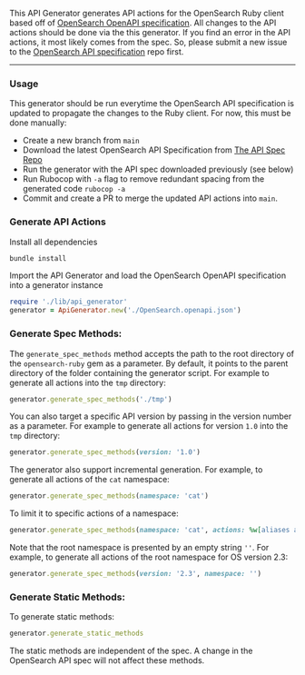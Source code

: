 This API Generator generates API actions for the OpenSearch Ruby client based off of [OpenSearch OpenAPI specification](https://github.com/opensearch-project/opensearch-api-specification/blob/main/OpenSearch.openapi.json). All changes to the API actions should be done via the this generator. If you find an error in the API actions, it most likely comes from the spec. So, please submit a new issue to the [OpenSearch API specification](https://github.com/opensearch-project/opensearch-api-specification/issues/new/choose) repo first.

---

### Usage
This generator should be run everytime the OpenSearch API specification is updated to propagate the changes to the Ruby client. For now, this must be done manually:
- Create a new branch from `main`
- Download the latest OpenSearch API Specification from [The API Spec Repo](https://github.com/opensearch-project/opensearch-api-specification/blob/main/OpenSearch.openapi.json)
- Run the generator with the API spec downloaded previously (see below)
- Run Rubocop with `-a` flag to remove redundant spacing from the generated code `rubocop -a`
- Commit and create a PR to merge the updated API actions into `main`.

### Generate API Actions
Install all dependencies
```bash
bundle install
```

Import the API Generator and load the OpenSearch OpenAPI specification into a generator instance
```ruby
require './lib/api_generator'
generator = ApiGenerator.new('./OpenSearch.openapi.json')
```

### Generate Spec Methods:

The `generate_spec_methods` method accepts the path to the root directory of the `opensearch-ruby` gem as a parameter. By default, it points to the parent directory of the folder containing the generator script. For example to generate all actions into the `tmp` directory:
```ruby
generator.generate_spec_methods('./tmp')
```

You can also target a specific API version by passing in the version number as a parameter. For example to generate all actions for version `1.0` into the `tmp` directory:
```ruby
generator.generate_spec_methods(version: '1.0')
```

The generator also support incremental generation. For example, to generate all actions of the `cat` namespace:
```ruby
generator.generate_spec_methods(namespace: 'cat')
```

To limit it to specific actions of a namespace:
```ruby
generator.generate_spec_methods(namespace: 'cat', actions: %w[aliases allocation])
```

Note that the root namespace is presented by an empty string `''`. For example, to generate all actions of the root namespace for OS version 2.3:
```ruby
generator.generate_spec_methods(version: '2.3', namespace: '')
```

### Generate Static Methods:

To generate static methods:

```ruby
generator.generate_static_methods
```

The static methods are independent of the spec. A change in the OpenSearch API spec will not affect these methods.